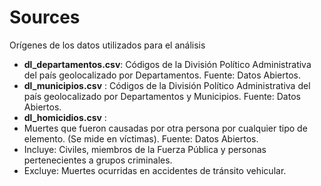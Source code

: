 # Sources
Orígenes de los datos utilizados para el análisis

- **dl_departamentos.csv**: Códigos de la División Político Administrativa del país geolocalizado por Departamentos. Fuente: Datos Abiertos.
- **dl_municipios.csv** : Códigos de la División Político Administrativa del país geolocalizado por Departamentos y Municipios. Fuente: Datos Abiertos.
- **dl_homicidios.csv** :
 - Muertes que fueron causadas por otra persona por cualquier tipo de elemento. (Se mide en víctimas). Fuente: Datos Abiertos.
 - Incluye: Civiles, miembros de la Fuerza Pública y personas pertenecientes a grupos criminales.
 - Excluye: Muertes ocurridas en accidentes de tránsito vehicular.
